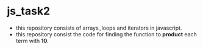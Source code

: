 # js_task2
* this repository consists of arrays,,loops and iterators in javascript.
* this repository consist the code for finding the function to **product** each term with **10**.

